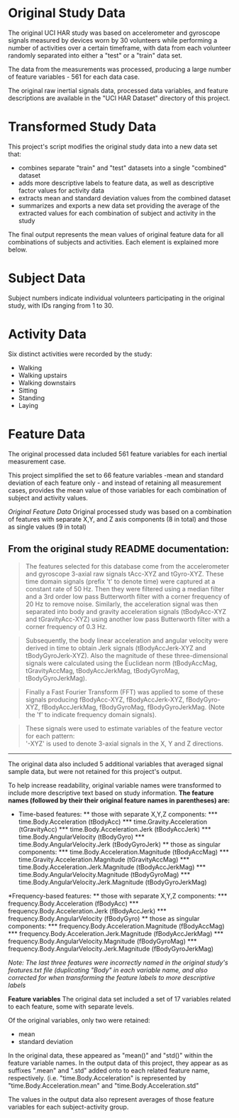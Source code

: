 
Original Study Data
=======================================
The original UCI HAR study was based on accelerometer and gyroscope signals measured by devices worn by 30 volunteers while performing a number of activities over a certain timeframe, with data from each volunteer randomly separated into either a "test" or a "train" data set.

The data from the measurements was processed, producing a large number of feature variables - 561 for each data case.

The original raw inertial signals data, processed data variables, and feature descriptions are available in the "UCI HAR Dataset" directory of this project.


Transformed Study Data
=======================================
This project's script modifies the original study data into a new data set that:
* combines separate "train" and "test" datasets into a single "combined" dataset
* adds more descriptive labels to feature data, as well as descriptive factor values for activity data
* extracts mean and standard deviation values from the combined dataset
* summarizes and exports a new data set providing the average of the extracted values for each combination of subject and activity in the study

The final output represents the mean values of original feature data for all combinations of subjects and activities. Each element is explained more below.


Subject Data
=======================================
Subject numbers indicate individual volunteers participating in the original study, with IDs ranging from 1 to 30.


Activity Data
======================================
Six distinct activities were recorded by the study:
* Walking
* Walking upstairs
* Walking downstairs
* Sitting
* Standing
* Laying


Feature Data 
=================
The original processed data included 561 feature variables for each inertial measurement case. 

This project simplified the set to 66 feature variables -mean and standard deviation of each feature only - and instead of retaining all measurement cases, provides the mean value of those variables for each combination of subject and activity values.

*Original Feature Data*
Original processed study was based on a combination of features with separate X,Y, and Z axis components (8 in total) and those as single values (9 in total)

From the original study README documentation:
--------------------------
>The features selected for this database come from the accelerometer and gyroscope 3-axial raw signals tAcc-XYZ and tGyro-XYZ. These time domain signals (prefix 't' to denote time) were captured at a constant rate of 50 Hz. Then they were filtered using a median filter and a 3rd order low pass Butterworth filter with a corner frequency of 20 Hz to remove noise. Similarly, the acceleration signal was then separated into body and gravity acceleration signals (tBodyAcc-XYZ and tGravityAcc-XYZ) using another low pass Butterworth filter with a corner frequency of 0.3 Hz. 

>Subsequently, the body linear acceleration and angular velocity were derived in time to obtain Jerk signals (tBodyAccJerk-XYZ and tBodyGyroJerk-XYZ). Also the magnitude of these three-dimensional signals were calculated using the Euclidean norm (tBodyAccMag, tGravityAccMag, tBodyAccJerkMag, tBodyGyroMag, tBodyGyroJerkMag). 

>Finally a Fast Fourier Transform (FFT) was applied to some of these signals producing fBodyAcc-XYZ, fBodyAccJerk-XYZ, fBodyGyro-XYZ, fBodyAccJerkMag, fBodyGyroMag, fBodyGyroJerkMag. (Note the 'f' to indicate frequency domain signals). 

>These signals were used to estimate variables of the feature vector for each pattern:  
>'-XYZ' is used to denote 3-axial signals in the X, Y and Z directions.

---------------------------

The original data also included 5 additional variables that averaged signal sample data, but were not retained for this project's output.

To help increase readability, original variable names were transformed to include more descriptive text based on study information.
**The feature names (followed by their their original feature names in parentheses) are:**
* Time-based features:
** those with separate X,Y,Z components:
*** time.Body.Acceleration (tBodyAcc)
*** time.Gravity.Acceleration (tGravityAcc)
*** time.Body.Acceleration.Jerk (tBodyAccJerk)
*** time.Body.AngularVelocity (tBodyGyro)
*** time.Body.AngularVelocity.Jerk (tBodyGyroJerk)
** those as singular components:
*** time.Body.Acceleration.Magnitude  (tBodyAccMag)
*** time.Gravity.Acceleration.Magnitude (tGravityAccMag)
*** time.Body.Acceleration.Jerk.Magnitude (tBodyAccJerkMag)
*** time.Body.AngularVelocity.Magnitude (tBodyGyroMag)
*** time.Body.AngularVelocity.Jerk.Magnitude (tBodyGyroJerkMag)

*Frequency-based features:
** those with separate X,Y,Z components:
*** frequency.Body.Acceleration (fBodyAcc)
*** frequency.Body.Acceleration.Jerk (fBodyAccJerk)
*** frequency.Body.AngularVelocity (fBodyGyro)
** those as singular components:
*** frequency.Body.Acceleration.Magnitude (fBodyAccMag)
*** frequency.Body.Acceleration.Jerk.Magnitude (fBodyAccJerkMag)
*** frequency.Body.AngularVelocity.Magnitude (fBodyGyroMag)
*** frequency.Body.AngularVelocity.Jerk.Magnitude (fBodyGyroJerkMag)

_Note:_
_The last three features were incorrectly named in the original study's features.txt file (duplicating "Body" in each variable name, and also corrected for when transforming the feature labels to more descriptive labels_

**Feature variables**
The original data set included a set of 17 variables related to each feature, some with separate levels. 

Of the original variables, only two were retained:
* mean
* standard deviation

In the original data, these appeared as "mean()" and "std()" within the feature variable names. In the output data of this project, they appear as as suffixes ".mean" and ".std" added onto to each related feature name, respectively.
(i.e. "time.Body.Acceleration" is represented by "time.Body.Acceleration.mean" and "time.Body.Acceleration.std"  

The values in the output data also represent averages of those feature variables for each subject-activity group.




